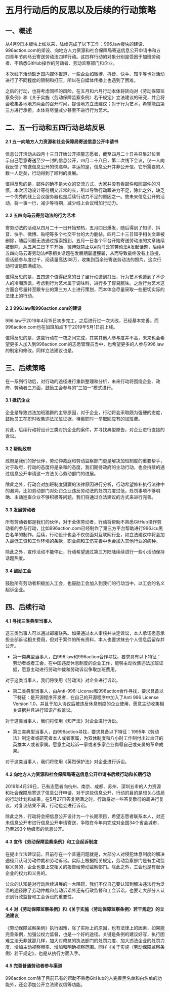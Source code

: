 # 五月行动后的反思以及后续的行动策略
## 一、概述
从4月9日本板块上线以来，陆续完成了以下工作：996.law板块的建设、996action.com的架设、向地方人力资源和社会保障局寄送信息公开申请书和五四青年节向马云寄送劳动法四样行动。这四样行动的对象分别是受困于加班劳动者、不熟悉GitHub操作的劳动者、劳动监察部门和企业。

本次线下活动缺乏国内媒体报道，一些企业如微博、抖音、快手、知乎等也对活动进行了不同程度的限制和打压，所以在自媒体传播上也遇到了困难。

之后的行动，也将考虑同样的风险，在五月和六月行动本体将转向对《劳动保障监察条例》和《关于实施〈劳动保障监察条例〉若干规定》立法建议的研究，并且将会收集各地地方两会的召开时间，提请地方立法建议；对于行为艺术，希望能由第三方进行承担，本体将尽量减少甚至不进行行为艺术。
## 二、五一行动和五四行动总结反思
#### 2.1 五一向地方人力资源和社会保障局寄送信息公开申请书
信息公开活动从四月十三日开始公开招募志愿者，截至四月二十日共召集21位表示自己愿意寄送至少一封的信息公开，四月二十八日，第二次线下会议，仅一人向我反馈了寄送信息公开的快递单。幸运的是，信息公开并非公开信，它所需要的人数一人足矣，行动得到了顺利的发展。

值得反思的是，邮件的确不是大众的交流方式，大家并没有看邮件和回邮件的习惯，本次活动设计等待期又非常的长，所以导致行动跟进力不足，除此之外，缺乏一个优秀的线上会议服务器也是后续行动力不足的原因之一。故未来信息公开的活动，将一事一行，减少等待期，减少线上会议增加行动力。
#### 2.2 五四向马云寄劳动法的行为艺术
寄劳动法的活动从四月二十一日开始预热，五月四日爆发，随后得到了知乎、抖音、快手、微博、贴吧等多个社交平台的大力删帖。四月二十三日知乎相关文章被删除，随后问题无法通过搜索搜到，五月一日各个平台开始寄送劳动法的文章陆续被删除，从五月三日下午开始，微博就禁止以#向马云寄劳动法#发起话题，后续#五四向马云寄劳动法#等相关话题在发展期屡遭腰斩，从而导致最终没有上热搜，但话题参与度过千，阅读量高达38万，收集到百余张寄送劳动法的照片，这次行动可谓是圆满成功。

值得反思的是，五四这个值得纪念的日子里行动遭到打压，行为艺术也遭到了不少人的冷嘲热讽。考虑到行为艺术属于调味料，进行多了容易腻味。之后行为艺术这方面会尽量转至跟专业的第三方人士进行策划，而本体会尽量采取一些更切实际的法律上的行动。
#### 2.3 996.law和996action.com的建设
996.law于2019年4月15日初步完工，之后进行过一次大改，已经基本完善。而996action.com也在加班加点下于2019年5月1日前上线。

值得反思的是，这些行动在一夜之间完成，其实其他人参与度并不高，未来也会希望更多人加入到996action.com的志愿管理员当中，也希望更多的人参与996.law的制定和修改。同样立法建议也是。
## 三、后续策略
在一系列行动后，对行动的途径进行重新整理和分析，未来行动将围绕企业、政府、劳动者三方面，鼓励工会参与的“三加一”模式进行。
#### 3.1 抵抗企业
企业是导致违法加班猖獗的主导原因，对于企业，行动将会采取颇为强硬的态度，鼓励员工在职时收集违法加班证据，待离职时一举取回应有的加班费。

对此，后续行动将设计三类对抗企业的案件，并寻找典型原告，对企业进行直接的诉讼。
#### 3.2 帮助政府
政府是我们的好伙伴，劳动仲裁庭和劳动监察部门更是解决加班制度的重要帮手，对于政府，行动的态度将是亲和的态度，我们期待政府的主动行动，也会持续的通过信息公开申请这一方法关心劳动部门的进展。

除此之外，行动会对加班制度猖獗的法律原因进行分析，行动希望修补执行法律中的漏洞，比如劳动部门对处罚企业违反劳动法的处罚力度过低，处罚事项不够明确、主动巡查企业不够积极等问题，我们将通过立法建议的方式来进行完善。
#### 3.3 发展劳动者
所有劳动者都是我们的伙伴，对于全体劳动者，行动将帮助不熟悉GitHub操作劳动者的参与行动，比如996action.com已经制作了第三方平台帮助进行996.icu黑白名单的制作。后续，行动设计也会不仅仅面对互联网行业，如立法建议中将会加入最低工资和工作环境的条款，职业病和工伤完善中也会加入其他行业的病种。

除此之外，宣传活动不能停止，行动希望通过第三方陆陆续续进行一些小活动保持话题热度。
#### 3.4 鼓励工会
鼓励所有劳动者积极加入工会，也鼓励工会加入到我们的行动当中，以工会的名义起诉企业。
## 四、后续行动
#### 4.1 寻找三类典型当事人
这三类当事人可以通过邮箱联系。如果通过本人审核并决定诉讼，本人承诺愿意承担全部诉讼相关费用，但对于案件的所有资料，本人也要求抹去个人信息后留存并公开。

- 第一类典型当事人，由996.law和996action合作寻找，要求具有以下特征：劳动者或者工会，在中国违反休息制度的企业工作，能够主动收集违法加班证据，愿意主动进行劳动仲裁和劳动诉讼争取加班费用。

对于这类当事人，我们将使用《劳动法》对企业进行诉讼。
- 第二类典型当事人，由Anti-996-License和996action合作寻找，要求具备以下特征：是开源程序开发者，在自己的开源程序中加入了Anti 996 License Version 1.0，并且于加入协议后被违反休息制度的企业使用，愿意主动收集相关证据并且进行知识产权诉讼。

对于这类当事人，我们将使用《知产法》对企业进行诉讼。
- 第三类典型当事人，由996action寻找，要求具备以下特征：1995年《劳动法》制定者或研究者本人或者家属，为双休制度和八小时工作制付出过血汗的英雄本人或者家属。愿意主动起诉一家或者多家企业侮辱自己或亲属的革命成果。

对于这类当事人，我们将使用《英烈保护法》对企业进行诉讼。
#### 4.2 向地方人力资源和社会保障局寄送信息公开申请书后续行动和长期行动
2019年4月29日，已有志愿者向杭州、南京、成都、苏州、深圳五市的人力资源和社会保障局寄送了信息公开申请，对于这些信息公开，行动的目的是想关心该局的行动计划和成果。在5月27日答复期满之时，行动将对一些答复敷衍的局进行复议，对复议结果不满，行动也会进行诉讼。

除此之外，行动将会把信息公开设计为一个长期项目，希望志愿者联系本人，对还未信息公开市进行信息公开申请寄送，争取在今年内完成对全国34个省会城市，乃至293个地级市的信息公开。
#### 4.3 宣传《劳动保障监察条例》和工会起诉制度
在提出立法建议前，目前存在一个普遍问题就是，大部分人对侵犯休息制度的解决途径只认可劳动仲裁和劳动诉讼。实际上根据相关规定，劳动监察部门是有主动监察义务的，企业也要上交相关的报告给劳动监察部门。除此之外，工会也是有起诉企业的权力和义务的。

公众的认知是对行动后续进展的一大阻碍，我们不仅自己要认知到解决违法行为泛滥的途径除了劳动仲裁和劳动诉讼外还有行政监督和工会诉讼，也要让大部分人认识到行政监督和工会诉讼的重要性。
#### 4.4 对《劳动保障监察条例》和《关于实施〈劳动保障监察条例〉若干规定》的立法建议
《劳动保障监察条例》执行困难，除了实际上的原因，也有法律上的因素，如果能完善条例，加强公权力监督，也是一个好的途径。关键是条例的建议好写，执行困难立法无非就那几样，加大对倦怠的执法部门的处罚力度、加大违法企业的处罚力度、增加主动视察频率、增加和明确视察范围。同样《关于实施〈劳动保障监察条例〉若干规定》，也是从执行方面入手。
#### 4.5 完善普通劳动者参与渠道
996action.com除了目前已有的帮助不熟悉GitHub的人完善黑名单和白名单的功能外，还会添加公开立法建议信等功能。

